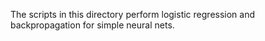 The scripts in this directory perform logistic regression and backpropagation for simple neural nets. 
